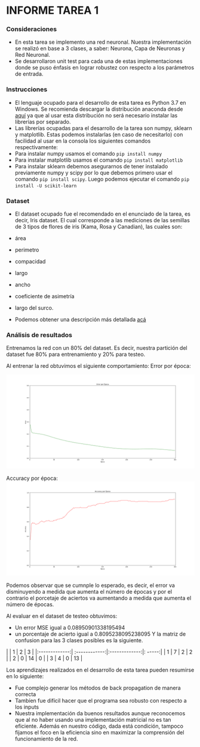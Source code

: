 INFORME TAREA 1
================

### Consideraciones

- En esta tarea se implemento una red neuronal. Nuestra implementación se realizó en base a 3 clases, a saber: Neurona, Capa de Neuronas y Red Neuronal. 
- Se desarrollaron unit test para cada una de estas implementaciones donde se puso énfasis en lograr robustez con respecto a los parámetros de entrada.

### Instrucciones

- El lenguaje ocupado para el desarrollo de esta tarea es Python 3.7 en Windows. 
Se recomienda descargar la distribución anaconda desde [aquí](https://repo.anaconda.com/archive/Anaconda3-2019.07-Windows-x86_64.exe) ya que al usar esta distribución no será necesario instalar las librerías por separado.
- Las librerías ocupadas para el desarrollo de la tarea son numpy, sklearn y matplotlib. Estas podemos instalarlas (en caso de necesitarlo) con facilidad al usar en la consola los siguientes comandos respectivamente:
- Para instalar numpy usamos el comando `pip install numpy`
- Para instalar matplotlib usamos el comando `pip install matplotlib`
- Para instalar sklearn debemos asegurarnos de tener instalado previamente numpy y scipy por lo que debemos primero usar el comando `pip install scipy`. 
Luego podemos ejecutar el comando `pip install -U scikit-learn`


### Dataset

- El dataset ocupado fue el recomendado en el enunciado de la tarea, es decir, Iris dataset. El cual corresponde a las mediciones de las semillas de 3 tipos de flores de iris (Kama, Rosa y Canadian), las cuales son:
- área 
- perimetro  
- compacidad 
- largo
- ancho  
- coeficiente de asimetría 
- largo del surco.

- Podemos obtener una descripción más detallada [acá](https://archive.ics.uci.edu/ml/datasets/seeds)

### Análisis de resultados

Entrenamos la red con un 80% del dataset. Es decir, nuestra partición del dataset fue 80% para entrenamiento y 20% para testeo.

Al entrenar la red obtuvimos el siguiente comportamiento:
Error por época: 

![alt text](https://github.com/pbl0rd/Tareas_CC5114/blob/master/Tarea_1/Images/Error%20por%20epoca.png)

Accuracy por época: 
![alt text](https://github.com/pbl0rd/Tareas_CC5114/blob/master/Tarea_1/Images/Accuracy%20por%20epoca.png)

Podemos observar que se cumnple lo esperado, es decir, el error va disminuyendo a medida que aumenta el número de épocas y por el contrario el porcetaje de aciertos va 
aumentando a medida que aumenta el número de épocas.

Al evaluar en el dataset de testeo obtuvimos:
- Un error MSE igual a 0.08950901338195494
- un porcentaje de acierto igual a 0.8095238095238095
Y la matriz de confusion para las 3 clases posibles es la siguiente.

|               | 1             | 2             | 3      |
|:-------------:| :------------:|:-------------:|: -----:|
|         1     | 7             | 2             |   2    |
|         2     |  0            | 14            |   0    |
|         3     |   4           | 0             |    13  |
		 

Los aprendizajes realizados en el desarrollo de esta tarea pueden resumirse en lo siguiente:
- Fue complejo generar los métodos de back propagation de manera correcta
- Tambíen fue difícil hacer que el programa sea robusto con respecto a los inputs
- Nuestra implementación da buenos resultados aunque reconocemos que al no haber usando una implementación matricial no es tan eficiente. Además en nuestro código, dada está condición, tampoco 
fijamos el foco en la eficiencia sino en maximizar la comprensión del funcionamiento de la red.